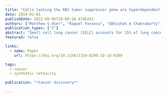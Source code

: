 ```yaml
---
title: "Cells lacking the RB1 tumor suppressor gene are hyperdependent on Aurora B kinase for survival"
date: 2019-01-01
publishDate: 2022-09-06T20:00:28.474624Z
authors: ["Matthew G Oser", "Raquel Fonseca", "Abhishek A Chakraborty", "Rachel Brough", "Alexander Spektor", "Rebecca B Jennings", "Abdallah Flaifel", "Jesse S Novak", "Aditi Gulati", "Elizabeth Buss", " others"]
publication_types: ["2"]
abstract: "Small cell lung cancer (SCLC) accounts for 15% of lung cancers and is almost always linked to inactivating *RB1* and *TP53* mutations. SCLC frequently responds, albeit briefly, to chemotherapy. The canonical function of the *RB1* gene product RB1 is to repress the E2F transcription factor family. RB1 also plays both E2F-dependent and E2F-independent mitotic roles. We performed a synthetic lethal CRISPR/Cas9 screen in an *RB1−/−* SCLC cell line that conditionally expresses RB1 to identify dependencies that are caused by RB1 loss and discovered that *RB1−/−* SCLC cell lines are hyperdependent on multiple proteins linked to chromosomal segregation, including Aurora B kinase. Moreover, we show that an Aurora B kinase inhibitor is efficacious in multiple preclinical SCLC models at concentrations that are well tolerated in mice. These results suggest that RB1 loss is a predictive biomarker for sensitivity to Aurora B kinase inhibitors in SCLC and perhaps other *RB1−/−* cancers."
featured: false

links:
  - name: Paper
    url: https://doi.org/10.1158/2159-8290.CD-18-0389

tags:
  - cancer
  - synthetic lethality

publication: "*Cancer discovery*"

---
```


